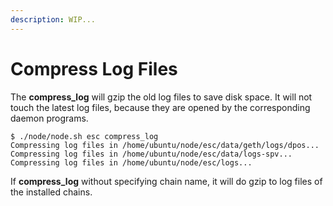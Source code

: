 ```yaml
---
description: WIP...
---
```


# Compress Log Files

The **compress\_log** will gzip the old log files to save disk space. It will not touch the latest log files, because they are opened by the corresponding daemon programs.

```
$ ./node/node.sh esc compress_log
Compressing log files in /home/ubuntu/node/esc/data/geth/logs/dpos...
Compressing log files in /home/ubuntu/node/esc/data/logs-spv...
Compressing log files in /home/ubuntu/node/esc/logs...
```

If **compress\_log** without specifying chain name, it will do gzip to log files of the installed chains.
